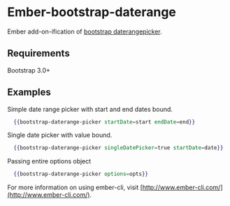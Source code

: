 # Ember-bootstrap-daterange

Ember add-on-ification of [bootstrap daterangepicker](https://github.com/dangrossman/bootstrap-daterangepicker).

## Requirements
Bootstrap 3.0+

## Examples
Simple date range picker with start and end dates bound.
```handlebars
  {{bootstrap-daterange-picker startDate=start endDate=end}}
```

Single date picker with value bound.
```handlebars
  {{bootstrap-daterange-picker singleDatePicker=true startDate=date}}
```

Passing entire options object
```handlebars
  {{bootstrap-daterange-picker options=opts}}
```

For more information on using ember-cli, visit [http://www.ember-cli.com/](http://www.ember-cli.com/).
